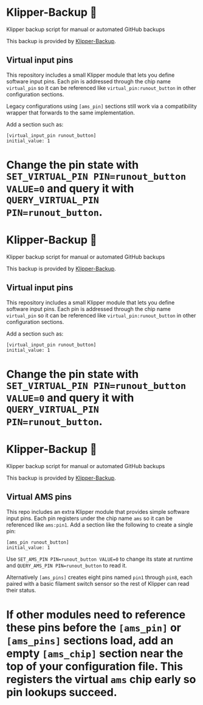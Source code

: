 
# Klipper-Backup 💾
Klipper backup script for manual or automated GitHub backups

This backup is provided by [Klipper-Backup](https://github.com/Staubgeborener/klipper-backup).

## Virtual input pins

This repository includes a small Klipper module that lets you define
software input pins.  Each pin is addressed through the chip name
`virtual_pin` so it can be referenced like `virtual_pin:runout_button` in
other configuration sections.

Legacy configurations using `[ams_pin]` sections still work via a
compatibility wrapper that forwards to the same implementation.

Add a section such as:

```
[virtual_input_pin runout_button]
initial_value: 1
```

Change the pin state with `SET_VIRTUAL_PIN PIN=runout_button VALUE=0`
and query it with `QUERY_VIRTUAL_PIN PIN=runout_button`.
=======

# Klipper-Backup 💾
Klipper backup script for manual or automated GitHub backups

This backup is provided by [Klipper-Backup](https://github.com/Staubgeborener/klipper-backup).

## Virtual input pins

This repository includes a small Klipper module that lets you define
software input pins.  Each pin is addressed through the chip name
`virtual_pin` so it can be referenced like `virtual_pin:runout_button` in
other configuration sections.

Add a section such as:

```
[virtual_input_pin runout_button]
initial_value: 1
```

Change the pin state with `SET_VIRTUAL_PIN PIN=runout_button VALUE=0`
and query it with `QUERY_VIRTUAL_PIN PIN=runout_button`.
=======

# Klipper-Backup 💾 
Klipper backup script for manual or automated GitHub backups 

This backup is provided by [Klipper-Backup](https://github.com/Staubgeborener/klipper-backup).


## Virtual AMS pins

This repo includes an extra Klipper module that provides simple software
input pins.  Each pin registers under the chip name `ams` so it can be
referenced like `ams:pin1`.  Add a section like the following to create a
single pin:

```
[ams_pin runout_button]
initial_value: 1
```

Use `SET_AMS_PIN PIN=runout_button VALUE=0` to change its state at
runtime and `QUERY_AMS_PIN PIN=runout_button` to read it.

Alternatively `[ams_pins]` creates eight pins named `pin1` through
`pin8`, each paired with a basic filament switch sensor so the rest of
Klipper can read their status.

If other modules need to reference these pins before the `[ams_pin]` or
`[ams_pins]` sections load, add an empty `[ams_chip]` section near the
top of your configuration file.  This registers the virtual `ams` chip
early so pin lookups succeed.
=======



